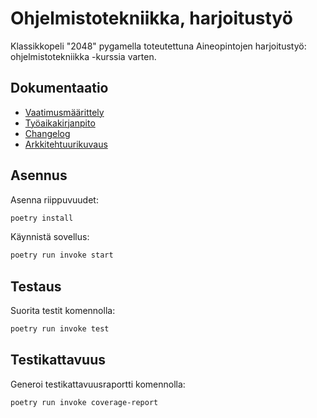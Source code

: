 # Ohjelmistotekniikka, harjoitustyö

Klassikkopeli "2048" pygamella toteutettuna Aineopintojen harjoitustyö: ohjelmistotekniikka -kurssia varten.

## Dokumentaatio

- [Vaatimusmäärittely](https://github.com/vdavd/ot-harjoitustyo/blob/master/2048/dokumentaatio/vaatimusmaarittely.md)
- [Työaikakirjanpito](https://github.com/vdavd/ot-harjoitustyo/blob/master/2048/dokumentaatio/tyoaikakirjanpito.md)
- [Changelog](https://github.com/vdavd/ot-harjoitustyo/blob/master/2048/dokumentaatio/changelog.md)
- [Arkkitehtuurikuvaus](https://github.com/vdavd/ot-harjoitustyo/blob/master/2048/dokumentaatio/arkkitehtuuri.md)

## Asennus

Asenna riippuvuudet:

```bash
poetry install
```

Käynnistä sovellus:

```bash
poetry run invoke start
```

## Testaus

Suorita testit komennolla:

```bash
poetry run invoke test
```

## Testikattavuus

Generoi testikattavuusraportti komennolla:

```bash
poetry run invoke coverage-report
```
